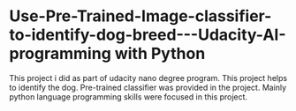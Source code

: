 # Use-Pre-Trained-Image-classifier-to-identify-dog-breed---Udacity-AI-programming with Python
This project i did as part of udacity nano degree program. This project helps to identify the dog. Pre-trained classifier was provided in the project. Mainly python language programming skills were focused in this project.
